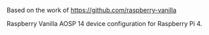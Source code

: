 Based on the work of https://github.com/raspberry-vanilla

Raspberry Vanilla AOSP 14 device configuration for Raspberry Pi 4.
